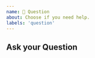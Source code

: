 ```yaml
---
name: 💬 Question
about: Choose if you need help.
labels: 'question'
---
```


## Ask your Question

<!-- Ask your question -->
